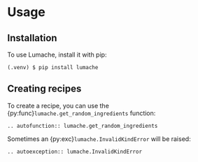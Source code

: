 # Usage

## Installation

To use Lumache, install it with pip:

```console
(.venv) $ pip install lumache
```

## Creating recipes

To create a recipe, you can use the {py:func}`lumache.get_random_ingredients` function:

```{eval-rst}
.. autofunction:: lumache.get_random_ingredients
```

Sometimes an {py:exc}`lumache.InvalidKindError` will be raised:

```{eval-rst}
.. autoexception:: lumache.InvalidKindError
```